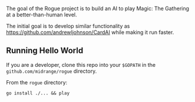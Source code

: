 The goal of the Rogue project is to build an AI to play Magic: The Gathering at a better-than-human level.

The initial goal is to develop similar functionality as https://github.com/andrewljohnson/CardAI while making it run faster.

## Running Hello World

If you are a developer, clone this repo into your `$GOPATH` in the `github.com/midrange/rogue` directory.

From the `rogue` directory:

```
go install ./... && play
```

